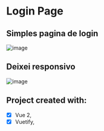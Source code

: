 # Login Page 

## Simples pagina de login 

![image](https://user-images.githubusercontent.com/84159325/172453461-42c16670-1b4c-491e-b347-5ae8057259cc.png)

## Deixei responsivo

![image](https://user-images.githubusercontent.com/84159325/172454709-499d2cba-0d09-45b9-8b01-0e39d23bda87.png)


## Project created with:
- [x] Vue 2,
- [x] Vuetify,

